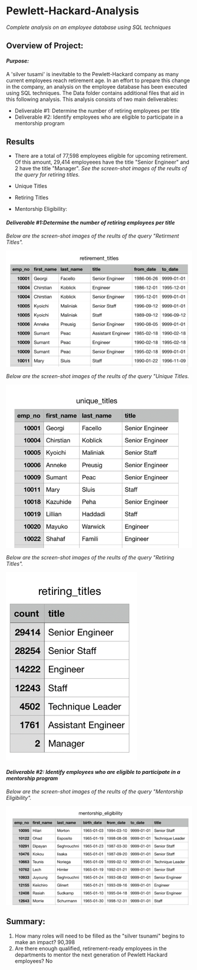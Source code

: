 # **Pewlett-Hackard-Analysis**
*Complete analysis on an employee database using SQL techniques*


## Overview of Project:

#### *Purpose:*
A 'silver tusami' is inevitable to the Pewlett-Hackard company as many current employees reach retirement age. In an effort to prepare this change in the company, an analysis on the employee database has been executed using SQL techniques. The Data folder contains additional files that aid in this following analysis. This analysis consists of two main deliverables: 

- Deliverable #1: Determine the number of retiring employees per title
- Deliverable #2: Identify employees who are eligible to participate in a mentorship program


## Results 

- There are a total of 77,598 employees eligible for upcoming retirement. Of this amount, 29,414 employeees have the title "Senior Engineer" and 2 have the title "Manager". *See the screen-shot images of the reults of the query for retiring titles.*


- Unique Titles
- Retiring Titles
- Mentorship Eligibility: 

#### *Deliverable #1:Determine the number of retiring employees per title*
*Below are the screen-shot images of the reults of the query "Retirment Titles".*

![Retirment_Titles)Results](retirement_titles.png)

*Below are the screen-shot images of the reults of the query "Unique Titles.*

![Unique_Titles)Results](unique_titles.png)

*Below are the screen-shot images of the reults of the query "Retiring Titles".*

![Retiring_Titles)Results](retiring_titles.png)


#### *Deliverable #2: Identify employees who are eligible to participate in a mentorship program*
*Below are the screen-shot images of the reults of the query "Mentorship Eligibility".*

![Mentorship_Eligbility)Results](mentorship_eligibility.png)


## Summary:

1. How many roles will need to be filled as the "silver tsunami" begins to make an impact?
90,398 
2. Are there enough qualified, retirement-ready employees in the departments to mentor the next generation of Pewlett Hackard employees?
No


